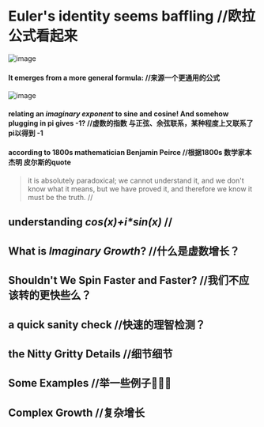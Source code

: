 # Euler's identity seems baffling //欧拉公式看起来
![image](https://user-images.githubusercontent.com/31954987/199166472-ae042555-eea2-442d-9828-2cd6db6228d7.png)

#### It emerges from a more general formula: //来源一个更通用的公式
![image](https://user-images.githubusercontent.com/31954987/199166753-6b4de445-02ab-483f-a1cb-f97fff7c693b.png)

#### relating an _imaginary exponent_ to sine and cosine! And somehow plugging in pi gives -1? //虚数的指数 与正弦、余弦联系，某种程度上又联系了 pi以得到 -1
#### according to 1800s mathematician Benjamin Peirce //根据1800s 数学家本杰明 皮尔斯的quote

> it is absolutely paradoxical; we cannot understand it, and we don't know what it means, but we have proved it, and therefore we know it must be the truth. //

## understanding _cos(x)+i*sin(x)_ //

## What is _Imaginary Growth_? //什么是虚数增长？

## Shouldn't We Spin Faster and Faster? //我们不应该转的更快些么？

## a quick sanity check //快速的理智检测？

## the Nitty Gritty Details //细节细节

## Some Examples //举一些例子🌰🌰🌰

## Complex Growth //复杂增长
